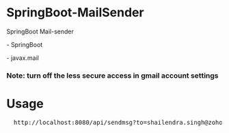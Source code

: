 # SpringBoot-MailSender
SpringBoot Mail-sender 
  
  \- SpringBoot
  
  \- javax.mail
  
  
### Note: turn off the less secure access in gmail account settings


# Usage
<pre>
  http://localhost:8080/api/sendmsg?to=shailendra.singh@zoho.com;goforsunny94@gmail.com&msg=Hello, This is auto generated mail
  </pre>
